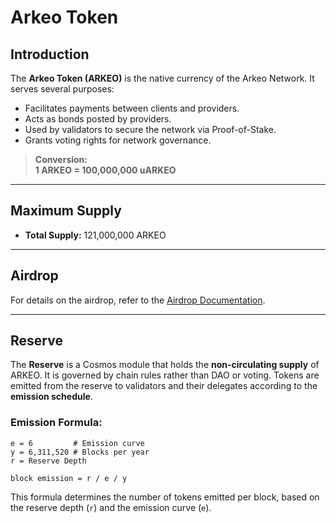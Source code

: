 # Arkeo Token

## Introduction

The **Arkeo Token (ARKEO)** is the native currency of the Arkeo Network. It serves several purposes:  
- Facilitates payments between clients and providers.  
- Acts as bonds posted by providers.  
- Used by validators to secure the network via Proof-of-Stake.  
- Grants voting rights for network governance.

> **Conversion:**  
> **1 ARKEO = 100,000,000 uARKEO**

---

## Maximum Supply

- **Total Supply:** 121,000,000 ARKEO  

---

## Airdrop

For details on the airdrop, refer to the [Airdrop Documentation](../airdrop.md).

---

## Reserve

The **Reserve** is a Cosmos module that holds the **non-circulating supply** of ARKEO. It is governed by chain rules rather than DAO or voting. Tokens are emitted from the reserve to validators and their delegates according to the **emission schedule**.

### Emission Formula:
```text
e = 6         # Emission curve
y = 6,311,520 # Blocks per year
r = Reserve Depth

block emission = r / e / y
```

This formula determines the number of tokens emitted per block, based on the reserve depth (`r`) and the emission curve (`e`).